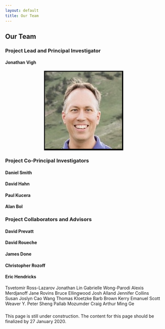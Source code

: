 ```yaml
---
layout: default
title: Our Team
---
```


## Our Team


### Project Lead and Principal Investigator

#### Jonathan Vigh

<img src="../../images/people/Jonathan_Vigh_head_shot_foothills_2019.PNG" alt="Head shot of Jonathan Vigh with backdrop of the Flatirons" style="display: block; margin: auto; max-height: 300px;">


### Project Co-Principal Investigators

#### Daniel Smith

#### David Hahn

#### Paul Kucera

#### Alan Bol


### Project Collaborators and Advisors

#### David Prevatt

#### David Roueche

#### James Done

#### Christopher Rozoff

#### Eric Hendricks

Tsvetomir Ross-Lazarov
Jonathan Lin
Gabrielle Wong-Parodi
Alexis Merdjanoff
Jane Rovins
Bruce Ellingwood
Josh Alland
Jennifer Collins
Susan Joslyn
Cao Wang
Thomas Kloetzke
Barb Brown
Kerry Emanuel
Scott Weaver
Y. Peter Sheng
Pallab Mozumder
Craig Arthur
Ming Ge 

###


This page is still under construction. The content for this page should be finalized by 27 January 2020.
